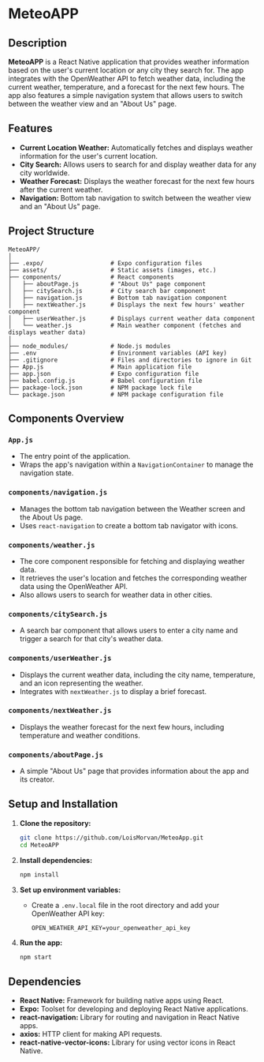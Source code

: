 # MeteoAPP

## Description

**MeteoAPP** is a React Native application that provides weather information based on the user's current location or any city they search for. The app integrates with the OpenWeather API to fetch weather data, including the current weather, temperature, and a forecast for the next few hours. The app also features a simple navigation system that allows users to switch between the weather view and an "About Us" page.

## Features

- **Current Location Weather:** Automatically fetches and displays weather information for the user's current location.
- **City Search:** Allows users to search for and display weather data for any city worldwide.
- **Weather Forecast:** Displays the weather forecast for the next few hours after the current weather.
- **Navigation:** Bottom tab navigation to switch between the weather view and an "About Us" page.

## Project Structure

```
MeteoAPP/
│
├── .expo/                   # Expo configuration files
├── assets/                  # Static assets (images, etc.)
├── components/              # React components
│   ├── aboutPage.js         # "About Us" page component
│   ├── citySearch.js        # City search bar component
│   ├── navigation.js        # Bottom tab navigation component
│   ├── nextWeather.js       # Displays the next few hours' weather component
│   ├── userWeather.js       # Displays current weather data component
│   └── weather.js           # Main weather component (fetches and displays weather data)
│
├── node_modules/            # Node.js modules
├── .env                     # Environment variables (API key)
├── .gitignore               # Files and directories to ignore in Git
├── App.js                   # Main application file
├── app.json                 # Expo configuration file
├── babel.config.js          # Babel configuration file
├── package-lock.json        # NPM package lock file
└── package.json             # NPM package configuration file
```

## Components Overview

### `App.js`
- The entry point of the application.
- Wraps the app's navigation within a `NavigationContainer` to manage the navigation state.

### `components/navigation.js`
- Manages the bottom tab navigation between the Weather screen and the About Us page.
- Uses `react-navigation` to create a bottom tab navigator with icons.

### `components/weather.js`
- The core component responsible for fetching and displaying weather data.
- It retrieves the user's location and fetches the corresponding weather data using the OpenWeather API.
- Also allows users to search for weather data in other cities.

### `components/citySearch.js`
- A search bar component that allows users to enter a city name and trigger a search for that city's weather data.

### `components/userWeather.js`
- Displays the current weather data, including the city name, temperature, and an icon representing the weather.
- Integrates with `nextWeather.js` to display a brief forecast.

### `components/nextWeather.js`
- Displays the weather forecast for the next few hours, including temperature and weather conditions.

### `components/aboutPage.js`
- A simple "About Us" page that provides information about the app and its creator.

## Setup and Installation

1. **Clone the repository:**
   ```bash
   git clone https://github.com/LoisMorvan/MeteoApp.git
   cd MeteoAPP
   ```

2. **Install dependencies:**
   ```bash
   npm install
   ```

3. **Set up environment variables:**
   - Create a `.env.local` file in the root directory and add your OpenWeather API key:
     ```
     OPEN_WEATHER_API_KEY=your_openweather_api_key
     ```

4. **Run the app:**
   ```bash
   npm start
   ```

## Dependencies

- **React Native:** Framework for building native apps using React.
- **Expo:** Toolset for developing and deploying React Native applications.
- **react-navigation:** Library for routing and navigation in React Native apps.
- **axios:** HTTP client for making API requests.
- **react-native-vector-icons:** Library for using vector icons in React Native.